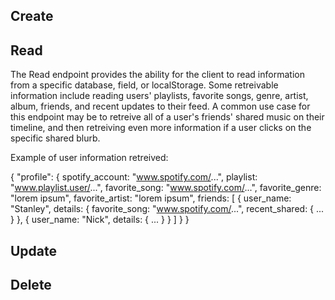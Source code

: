 ## Create

## Read
The Read endpoint provides the ability for the client to read information from a specific database, field, or localStorage. 
Some retreivable information include reading users' playlists, favorite songs, genre, artist, album, friends, and recent updates to their feed.
A common use case for this endpoint may be to retreive all of a user's friends' shared music on their timeline, and then retreiving even more information if a user clicks on the specific shared blurb. 

Example of user information retreived:

{
    "profile": {
        spotify_account: "www.spotify.com/...",
        playlist: "www.playlist.user/...",
        favorite_song: "www.spotify.com/...",
        favorite_genre: "lorem ipsum",
        favorite_artist: "lorem ipsum",
        friends: [
            {
                user_name: "Stanley",
                details: {
                favorite_song: "www.spotify.com/...",
                recent_shared: {
                    ...
                }
            },
            {
                user_name: "Nick",
                details: {
                    ...
                }
            }
        ]
    }
}

## Update

## Delete